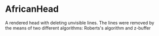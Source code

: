 # AfricanHead
A rendered head with deleting unvisible lines. The lines were removed by the means of two different algorithms: Roberts's algorithm and z-buffer
